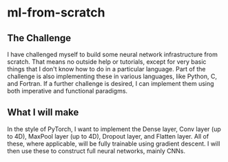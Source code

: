 # ml-from-scratch

## The Challenge
I have challenged myself to build some neural network infrastructure from scratch. That means no outside help or tutorials, except for very basic things that I don't know how to do in a particular language. Part of the challenge is also implementing these in various languages, like Python, C, and Fortran. If a further challenge is desired, I can implement them using both imperative and functional paradigms.

## What I will make
In the style of PyTorch, I want to implement the Dense layer, Conv layer (up to 4D), MaxPool layer (up to 4D), Dropout layer, and Flatten layer. All of these, where applicable, will be fully trainable using gradient descent. I will then use these to construct full neural networks, mainly CNNs. 
